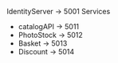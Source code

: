 IdentityServer -> 5001
Services
- catalogAPI   -> 5011
- PhotoStock   -> 5012
- Basket       -> 5013
- Discount     -> 5014